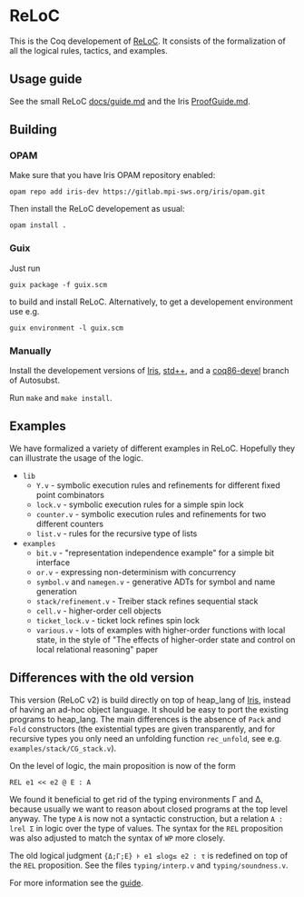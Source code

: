 # ReLoC

This is the Coq developement of [ReLoC](https://cs.ru.nl/~dfrumin/reloc/).
It consists of the formalization of all the logical rules, tactics, and examples.

## Usage guide

See the small ReLoC [docs/guide.md](docs/guide.md) and the Iris [ProofGuide.md](https://gitlab.mpi-sws.org/iris/iris/blob/master/ProofGuide.md).

## Building

### OPAM

Make sure that you have Iris OPAM repository enabled:

    opam repo add iris-dev https://gitlab.mpi-sws.org/iris/opam.git

Then install the ReLoC developement as usual:

    opam install .

### Guix

Just run

    guix package -f guix.scm

to build and install ReLoC. Alternatively, to get a developement environment use e.g.

    guix environment -l guix.scm

### Manually

Install the developement versions of [Iris](https://gitlab.mpi-sws.org/iris/iris/), [std++](https://gitlab.mpi-sws.org/iris/stdpp), and a [coq86-devel](https://github.com/uds-psl/autosubst/tree/coq86-devel) branch of Autosubst.

Run `make` and `make install`.

## Examples

We have formalized a variety of different examples in ReLoC. Hopefully
they can illustrate the usage of the logic.

- `lib`
  + `Y.v` - symbolic execution rules and refinements for different fixed point combinators
  + `lock.v` - symbolic execution rules for a simple spin lock
  + `counter.v` - symbolic execution rules and refinements for two different counters
  + `list.v` - rules for the recursive type of lists
- `examples`
  + `bit.v` - "representation independence example" for a simple bit interface
  + `or.v` - expressing non-determinism with concurrency
  + `symbol.v` and `namegen.v` - generative ADTs for symbol and name generation
  + `stack/refinement.v` - Treiber stack refines sequential stack
  + `cell.v` - higher-order cell objects
  + `ticket_lock.v` - ticket lock refines spin lock
  + `various.v` - lots of examples with higher-order functions with local state, in the style of "The effects of higher-order state and control on local relational reasoning" paper

## Differences with the old version

This version (ReLoC v2) is build directly on top of heap_lang of [Iris](https://gitlab.mpi-sws.org/iris/iris/), instead of having an ad-hoc object language.
It should be easy to port the existing programs to heap_lang.
The main differences is the absence of `Pack` and `Fold` constructors (the existential types are given transparently, and for recursive types you only need an unfolding function `rec_unfold`, see e.g. `examples/stack/CG_stack.v`).

On the level of logic, the main proposition is now of the form

    REL e1 << e2 @ E : A

We found it beneficial to get rid of the typing environments Γ and Δ, because usually we want to reason about closed programs at the top level anyway.
The type `A` is now not a syntactic construction, but a relation `A : lrel Σ` in logic over the type of values.
The syntax for the `REL` proposition was also adjusted to match the syntax of `WP` more closely.

The old logical judgment `{Δ;Γ;E} ⊧ e1 ≤log≤ e2 : τ` is redefined on top of the `REL` proposition.
See the files `typing/interp.v` and `typing/soundness.v`.

For more information see the [guide](docs/guide.md).
